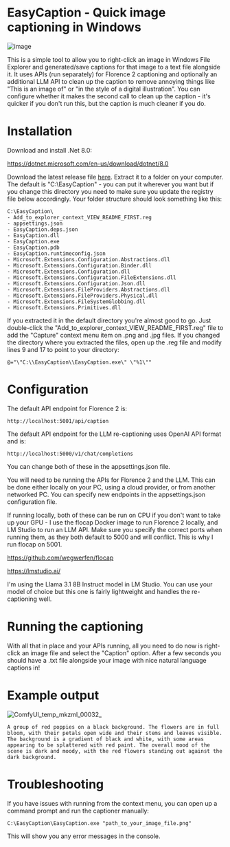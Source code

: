 # EasyCaption - Quick image captioning in Windows

![image](https://github.com/user-attachments/assets/fe5e83dc-f4b3-4f3a-8a1f-c86dd42ccae7)


This is a simple tool to allow you to right-click an image in Windows File Explorer and generated/save captions for that image to a text file alongside it. It uses APIs (run separately) for Florence 2 captioning and optionally an additional LLM API to clean up the caption to remove annoying things like "This is an image of" or "in the style of a digital illustration". You can configure whether it makes the second call to clean up the caption - it's quicker if you don't run this, but the caption is much cleaner if you do.

# Installation

Download and install .Net 8.0:

https://dotnet.microsoft.com/en-us/download/dotnet/8.0

Download the latest release file [here](https://github.com/morphicschris/easycaption/releases). Extract it to a folder on your computer. The default is "C:\EasyCaption\" - you can put it wherever you want but if you change this directory you need to make sure you update the registry file below accordingly. Your folder structure should look something like this:

```
C:\EasyCaption\
- Add_to_explorer_context_VIEW_README_FIRST.reg
- appsettings.json
- EasyCaption.deps.json
- EasyCaption.dll
- EasyCaption.exe
- EasyCaption.pdb
- EasyCaption.runtimeconfig.json
- Microsoft.Extensions.Configuration.Abstractions.dll
- Microsoft.Extensions.Configuration.Binder.dll
- Microsoft.Extensions.Configuration.dll
- Microsoft.Extensions.Configuration.FileExtensions.dll
- Microsoft.Extensions.Configuration.Json.dll
- Microsoft.Extensions.FileProviders.Abstractions.dll
- Microsoft.Extensions.FileProviders.Physical.dll
- Microsoft.Extensions.FileSystemGlobbing.dll
- Microsoft.Extensions.Primitives.dll
```

If you extracted it in the default directory you're almost good to go. Just double-click the "Add_to_explorer_context_VIEW_README_FIRST.reg" file to add the "Capture" context menu item on .png and .jpg files. If you changed the directory where you extracted the files, open up the .reg file and modify lines 9 and 17 to point to your directory:

`@="\"C:\\EasyCaption\\EasyCaption.exe\" \"%1\""`

# Configuration

The default API endpoint for Florence 2 is:

`http://localhost:5001/api/caption`

The default API endpoint for the LLM re-captioning uses OpenAI API format and is:

`http://localhost:5000/v1/chat/completions`

You can change both of these in the appsettings.json file.

You will need to be running the APIs for Florence 2 and the LLM. This can be done either locally on your PC, using a cloud provider, or from another networked PC. You can specify new endpoints in the appsettings.json configuration file.

If running locally, both of these can be run on CPU if you don't want to take up your GPU - I use the flocap Docker image to run Florence 2 locally, and LM Studio to run an LLM API. Make sure you specify the correct ports when running them, as they both default to 5000 and will conflict. This is why I run flocap on 5001.

https://github.com/wegwerfen/flocap

https://lmstudio.ai/

I'm using the Llama 3.1 8B Instruct model in LM Studio. You can use your model of choice but this one is fairly lightweight and handles the re-captioning well.

# Running the captioning

With all that in place and your APIs running, all you need to do now is right-click an image file and select the "Caption" option. After a few seconds you should have a .txt file alongside your image with nice natural language captions in!

# Example output

![ComfyUI_temp_mkzml_00032_](https://github.com/user-attachments/assets/fb977b6b-bd1e-4183-8a1c-def9e09ba230)

```
A group of red poppies on a black background. The flowers are in full bloom, with their petals open wide and their stems and leaves visible. The background is a gradient of black and white, with some areas appearing to be splattered with red paint. The overall mood of the scene is dark and moody, with the red flowers standing out against the dark background.
```


# Troubleshooting

If you have issues with running from the context menu, you can open up a command prompt and run the captioner manually:

`C:\EasyCaption\EasyCaption.exe "path_to_your_image_file.png"`

This will show you any error messages in the console.
